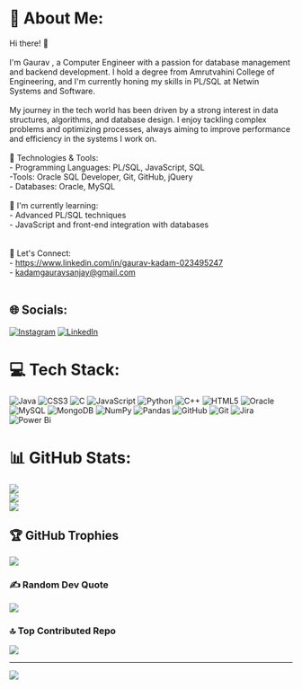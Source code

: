 # 💫 About Me:
Hi there! 👋<br><br>I'm Gaurav , a Computer Engineer with a passion for database management and backend development. I hold a degree from Amrutvahini College of Engineering, and I'm currently honing my skills in PL/SQL at Netwin Systems and Software.<br><br>My journey in the tech world has been driven by a strong interest in data structures, algorithms, and database design. I enjoy tackling complex problems and optimizing processes, always aiming to improve performance and efficiency in the systems I work on.<br><br>🔧 Technologies & Tools:<br>- Programming Languages: PL/SQL, JavaScript, SQL<br>-Tools: Oracle SQL Developer, Git, GitHub, jQuery<br>- Databases: Oracle, MySQL<br><br>🌱 I'm currently learning:<br>- Advanced PL/SQL techniques<br>- JavaScript and front-end integration with databases<br><br><br>💬 Let's Connect:<br>- https://www.linkedin.com/in/gaurav-kadam-023495247<br>- kadamgauravsanjay@gmail.com<br><br>


## 🌐 Socials:
[![Instagram](https://img.shields.io/badge/Instagram-%23E4405F.svg?logo=Instagram&logoColor=white)](https://instagram.com/gaurav_k_7472) [![LinkedIn](https://img.shields.io/badge/LinkedIn-%230077B5.svg?logo=linkedin&logoColor=white)](https://linkedin.com/in/https://www.linkedin.com/in/gaurav-kadam-023495247) 

# 💻 Tech Stack:
![Java](https://img.shields.io/badge/java-%23ED8B00.svg?style=for-the-badge&logo=openjdk&logoColor=white) ![CSS3](https://img.shields.io/badge/css3-%231572B6.svg?style=for-the-badge&logo=css3&logoColor=white) ![C](https://img.shields.io/badge/c-%2300599C.svg?style=for-the-badge&logo=c&logoColor=white) ![JavaScript](https://img.shields.io/badge/javascript-%23323330.svg?style=for-the-badge&logo=javascript&logoColor=%23F7DF1E) ![Python](https://img.shields.io/badge/python-3670A0?style=for-the-badge&logo=python&logoColor=ffdd54) ![C++](https://img.shields.io/badge/c++-%2300599C.svg?style=for-the-badge&logo=c%2B%2B&logoColor=white) ![HTML5](https://img.shields.io/badge/html5-%23E34F26.svg?style=for-the-badge&logo=html5&logoColor=white) ![Oracle](https://img.shields.io/badge/Oracle-F80000?style=for-the-badge&logo=oracle&logoColor=white) ![MySQL](https://img.shields.io/badge/mysql-4479A1.svg?style=for-the-badge&logo=mysql&logoColor=white) ![MongoDB](https://img.shields.io/badge/MongoDB-%234ea94b.svg?style=for-the-badge&logo=mongodb&logoColor=white) ![NumPy](https://img.shields.io/badge/numpy-%23013243.svg?style=for-the-badge&logo=numpy&logoColor=white) ![Pandas](https://img.shields.io/badge/pandas-%23150458.svg?style=for-the-badge&logo=pandas&logoColor=white) ![GitHub](https://img.shields.io/badge/github-%23121011.svg?style=for-the-badge&logo=github&logoColor=white) ![Git](https://img.shields.io/badge/git-%23F05033.svg?style=for-the-badge&logo=git&logoColor=white) ![Jira](https://img.shields.io/badge/jira-%230A0FFF.svg?style=for-the-badge&logo=jira&logoColor=white) ![Power Bi](https://img.shields.io/badge/power_bi-F2C811?style=for-the-badge&logo=powerbi&logoColor=black)
# 📊 GitHub Stats:
![](https://github-readme-stats.vercel.app/api?username=Gaurav-coder7102&theme=default_repocard&hide_border=false&include_all_commits=true&count_private=true)<br/>
![](https://github-readme-streak-stats.herokuapp.com/?user=Gaurav-coder7102&theme=default_repocard&hide_border=false)<br/>
![](https://github-readme-stats.vercel.app/api/top-langs/?username=Gaurav-coder7102&theme=default_repocard&hide_border=false&include_all_commits=true&count_private=true&layout=compact)

## 🏆 GitHub Trophies
![](https://github-profile-trophy.vercel.app/?username=Gaurav-coder7102&theme=dracula&no-frame=false&no-bg=false&margin-w=4)

### ✍️ Random Dev Quote
![](https://quotes-github-readme.vercel.app/api?type=horizontal&theme=light)

### 🔝 Top Contributed Repo
![](https://github-contributor-stats.vercel.app/api?username=Gaurav-coder7102&limit=5&theme=default_repocard&combine_all_yearly_contributions=true)

---
[![](https://visitcount.itsvg.in/api?id=Gaurav-coder7102&icon=0&color=0)](https://visitcount.itsvg.in)

<!-- Proudly created with GPRM ( https://gprm.itsvg.in ) -->
